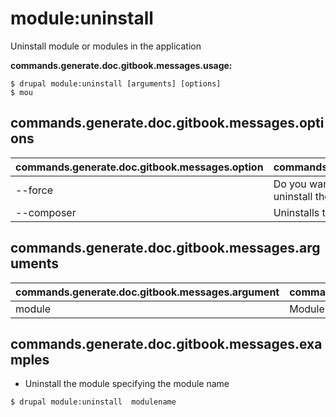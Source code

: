 # module:uninstall
Uninstall module or modules in the application

**commands.generate.doc.gitbook.messages.usage:**
```
$ drupal module:uninstall [arguments] [options]
$ mou  
```

## commands.generate.doc.gitbook.messages.options
commands.generate.doc.gitbook.messages.option | commands.generate.doc.gitbook.messages.details
-------|-------------
--force | Do you want to ignore dependencies and forcefully uninstall the module?
--composer | Uninstalls the module using Composer

## commands.generate.doc.gitbook.messages.arguments
commands.generate.doc.gitbook.messages.argument | commands.generate.doc.gitbook.messages.details
---------|-------------
module | Module name (press <return> to stop adding modules)

## commands.generate.doc.gitbook.messages.examples
* Uninstall the module specifying the module name
```
$ drupal module:uninstall  modulename

```
